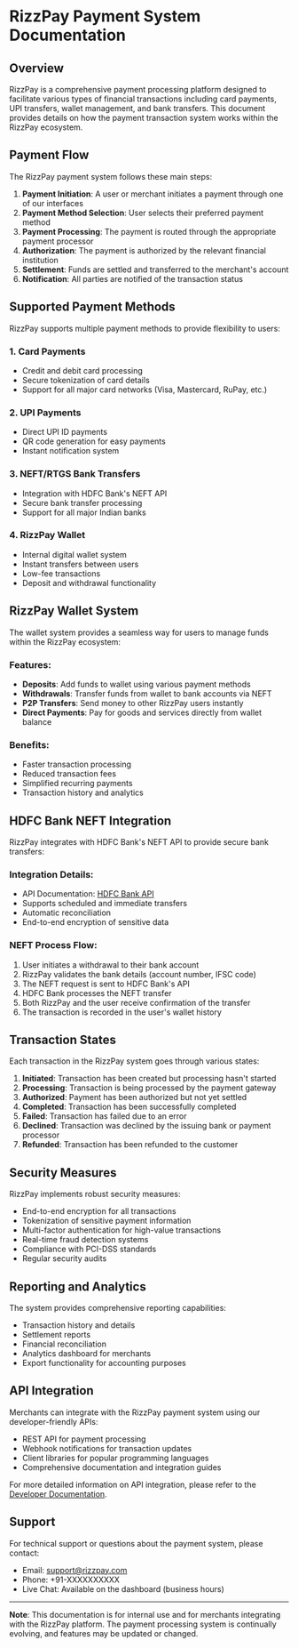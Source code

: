
# RizzPay Payment System Documentation

## Overview

RizzPay is a comprehensive payment processing platform designed to facilitate various types of financial transactions including card payments, UPI transfers, wallet management, and bank transfers. This document provides details on how the payment transaction system works within the RizzPay ecosystem.

## Payment Flow

The RizzPay payment system follows these main steps:

1. **Payment Initiation**: A user or merchant initiates a payment through one of our interfaces
2. **Payment Method Selection**: User selects their preferred payment method
3. **Payment Processing**: The payment is routed through the appropriate payment processor
4. **Authorization**: The payment is authorized by the relevant financial institution
5. **Settlement**: Funds are settled and transferred to the merchant's account
6. **Notification**: All parties are notified of the transaction status

## Supported Payment Methods

RizzPay supports multiple payment methods to provide flexibility to users:

### 1. Card Payments
- Credit and debit card processing
- Secure tokenization of card details
- Support for all major card networks (Visa, Mastercard, RuPay, etc.)

### 2. UPI Payments
- Direct UPI ID payments
- QR code generation for easy payments
- Instant notification system

### 3. NEFT/RTGS Bank Transfers
- Integration with HDFC Bank's NEFT API
- Secure bank transfer processing
- Support for all major Indian banks

### 4. RizzPay Wallet
- Internal digital wallet system
- Instant transfers between users
- Low-fee transactions
- Deposit and withdrawal functionality

## RizzPay Wallet System

The wallet system provides a seamless way for users to manage funds within the RizzPay ecosystem:

### Features:
- **Deposits**: Add funds to wallet using various payment methods
- **Withdrawals**: Transfer funds from wallet to bank accounts via NEFT
- **P2P Transfers**: Send money to other RizzPay users instantly
- **Direct Payments**: Pay for goods and services directly from wallet balance

### Benefits:
- Faster transaction processing
- Reduced transaction fees
- Simplified recurring payments
- Transaction history and analytics

## HDFC Bank NEFT Integration

RizzPay integrates with HDFC Bank's NEFT API to provide secure bank transfers:

### Integration Details:
- API Documentation: [HDFC Bank API](https://developer.hdfcbank.com/api-category-landing/34)
- Supports scheduled and immediate transfers
- Automatic reconciliation
- End-to-end encryption of sensitive data

### NEFT Process Flow:
1. User initiates a withdrawal to their bank account
2. RizzPay validates the bank details (account number, IFSC code)
3. The NEFT request is sent to HDFC Bank's API
4. HDFC Bank processes the NEFT transfer
5. Both RizzPay and the user receive confirmation of the transfer
6. The transaction is recorded in the user's wallet history

## Transaction States

Each transaction in the RizzPay system goes through various states:

1. **Initiated**: Transaction has been created but processing hasn't started
2. **Processing**: Transaction is being processed by the payment gateway
3. **Authorized**: Payment has been authorized but not yet settled
4. **Completed**: Transaction has been successfully completed
5. **Failed**: Transaction has failed due to an error
6. **Declined**: Transaction was declined by the issuing bank or payment processor
7. **Refunded**: Transaction has been refunded to the customer

## Security Measures

RizzPay implements robust security measures:

- End-to-end encryption for all transactions
- Tokenization of sensitive payment information
- Multi-factor authentication for high-value transactions
- Real-time fraud detection systems
- Compliance with PCI-DSS standards
- Regular security audits

## Reporting and Analytics

The system provides comprehensive reporting capabilities:

- Transaction history and details
- Settlement reports
- Financial reconciliation
- Analytics dashboard for merchants
- Export functionality for accounting purposes

## API Integration

Merchants can integrate with the RizzPay payment system using our developer-friendly APIs:

- REST API for payment processing
- Webhook notifications for transaction updates
- Client libraries for popular programming languages
- Comprehensive documentation and integration guides

For more detailed information on API integration, please refer to the [Developer Documentation](/developers).

## Support

For technical support or questions about the payment system, please contact:
- Email: support@rizzpay.com
- Phone: +91-XXXXXXXXXX
- Live Chat: Available on the dashboard (business hours)

---

**Note**: This documentation is for internal use and for merchants integrating with the RizzPay platform. The payment processing system is continually evolving, and features may be updated or changed.
